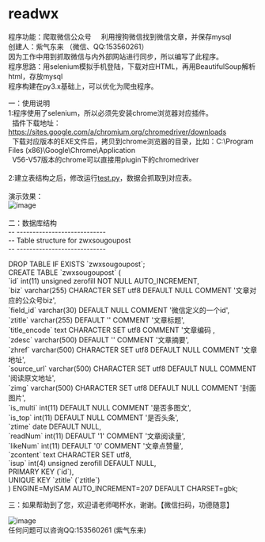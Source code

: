 # readwx
程序功能：爬取微信公众号
&nbsp;&nbsp;&nbsp;&nbsp;利用搜狗微信找到微信文章，并保存mysql<br>
创建人：紫气东来 （微信、QQ:153560261）<br>
因为工作中用到抓取微信与内外部网站进行同步，所以编写了此程序。<br>
程序思路：用selenium模拟手机登陆，下载对应HTML，再用BeautifulSoup解析html，存放mysql<br>
程序构建在py3.x基础上，可以优化为爬虫程序。<br>


一：使用说明<br>
1:程序使用了selenium，所以必须先安装chrome浏览器对应插件。<br>
&nbsp;&nbsp;插件下载地址：https://sites.google.com/a/chromium.org/chromedriver/downloads<br>
&nbsp;&nbsp;下载对应版本的EXE文件后，拷贝到chrome浏览器的目录，比如：C:\Program Files (x86)\Google\Chrome\Application<br>
&nbsp;&nbsp;V56-V57版本的chrome可以直接用plugin下的chromedriver<br>
<br>
2:建立表结构之后，修改运行<a href="https://github.com/xocom/readwx/blob/master/test.py" target="_blank">test.py</a>，数据会抓取到对应表。<br>
<br>
演示效果：<br>
![image](https://github.com/xocom/readwx/blob/master/screenshots/show1.png)
<br><br>
二：数据库结构<br>
-- ----------------------------<br>
-- Table structure for zwxsougoupost<br>
-- ----------------------------<br>
<p>
DROP TABLE IF EXISTS `zwxsougoupost`;<br>
CREATE TABLE `zwxsougoupost` (<br>
  `id` int(11) unsigned zerofill NOT NULL AUTO_INCREMENT,<br>
  `biz` varchar(255) CHARACTER SET utf8 DEFAULT NULL COMMENT '文章对应的公众号biz',<br>
  `field_id` varchar(30) DEFAULT NULL COMMENT '微信定义的一个id',<br>
  `ztitle` varchar(255) DEFAULT '' COMMENT '文章标题',<br>
  `title_encode` text CHARACTER SET utf8 COMMENT '文章编码 ,<br>
  `zdesc` varchar(500) DEFAULT '' COMMENT '文章摘要',<br>
  `zhref` varchar(500) CHARACTER SET utf8 DEFAULT NULL COMMENT '文章地址',<br>
  `source_url` varchar(500) CHARACTER SET utf8 DEFAULT NULL COMMENT '阅读原文地址',<br>
  `zimg` varchar(500) CHARACTER SET utf8 DEFAULT NULL COMMENT '封面图片',<br>
  `is_multi` int(11) DEFAULT NULL COMMENT '是否多图文',<br>
  `is_top` int(11) DEFAULT NULL COMMENT '是否头条',<br>
  `ztime` date DEFAULT NULL,<br>
  `readNum` int(11) DEFAULT '1' COMMENT '文章阅读量',<br>
  `likeNum` int(11) DEFAULT '0' COMMENT '文章点赞量',<br>
  `zcontent` text CHARACTER SET utf8,<br>
  `isup` int(4) unsigned zerofill DEFAULT NULL,<br>
  PRIMARY KEY (`id`),<br>
  UNIQUE KEY `ztitle` (`ztitle`)<br>
) ENGINE=MyISAM AUTO_INCREMENT=207 DEFAULT CHARSET=gbk;<br>
</p>
三：如果帮助到了您，欢迎请老师喝杯水，谢谢。【微信扫码，功德随意】<br>

![image](https://github.com/xocom/readwx/blob/master/screenshots/pay.png)
<br>
任何问题可以咨询QQ:153560261 (紫气东来)<br>